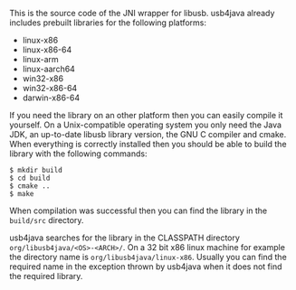 This is the source code of the JNI wrapper for libusb. usb4java
already includes prebuilt libraries for the following platforms:

* linux-x86
* linux-x86-64
* linux-arm
* linux-aarch64
* win32-x86
* win32-x86-64
* darwin-x86-64

If you need the library on an other platform then you can easily compile it
yourself.  On a Unix-compatible operating system you only need the Java JDK,
an up-to-date libusb library version, the GNU C compiler and cmake.  When
everything is correctly installed then you should be able to build the
library with the following commands:

    $ mkdir build
    $ cd build
    $ cmake ..
    $ make

When compilation was successful then you can find the library in the
`build/src` directory.

usb4java searches for the library in the CLASSPATH directory
`org/libusb4java/<OS>-<ARCH>/`. On a 32 bit x86 linux machine for
example the directory name is `org/libusb4java/linux-x86`. Usually
you can find the required name in the exception thrown by usb4java when it
does not find the required library.
